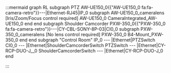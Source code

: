 :::mermaid
graph RL
subgraph PTZ
AW-UE150_0{{"AW-UE150_0 fa:fa-camera-retro"}}---|Ethernet-RJ45|IP_0
  subgraph AW-UE150_0_cameralens [Iris/Zoom/Focus control required]
    AW-UE150_0
    CameraIntegrated_AW-UE150_0
  end
end
subgraph Shoulder Camcorder
PXW-350_0{{"PXW-350_0 fa:fa-camera-retro"}}---|CY-CBL-SONY-8P-03|CI0_0
  subgraph PXW-350_0_cameralens [No lens control required]
    PXW-350_0
    B4-Mount_PXW-350_0
  end
end
subgraph "Control Room" 
IP_0 --- |Ethernet|PTZSwitch
CI0_0 --- |Ethernet|ShoulderCamcorderSwitch
PTZSwitch --- |Ethernet|CY-RCP-DUO-J__0
ShoulderCamcorderSwitch --- |Ethernet|CY-RCP-DUO-J_0
end

:::

